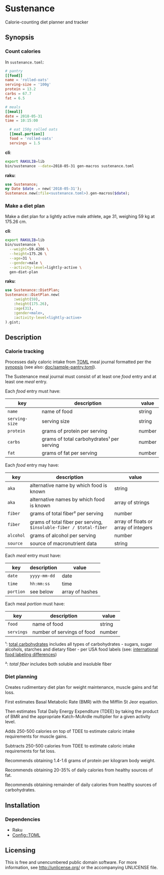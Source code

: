 # Sustenance

Calorie-counting diet planner and tracker

## Synopsis

### Count calories

In `sustenance.toml`:

```toml
# pantry
[[food]]
name = 'rolled-oats'
serving-size = '100g'
protein = 13.2
carbs = 67.7
fat = 6.5

# meals
[[meal]]
date = 2018-05-31
time = 10:15:00

  # eat 150g rolled oats
  [[meal.portion]]
  food = 'rolled-oats'
  servings = 1.5
```

**cli**:

```sh
export RAKULIB=lib
bin/sustenance --date=2018-05-31 gen-macros sustenance.toml
```

**raku**:

```raku
use Sustenance;
my Date $date .= new('2018-05-31');
Sustenance.new(:file<sustenance.toml>).gen-macros($date);
```

### Make a diet plan

Make a diet plan for a lightly active male athlete, age 31, weighing 59
kg at 175.26 cm.

**cli**:

```sh
export RAKULIB=lib
bin/sustenance \
  --weight=59.4206 \
  --height=175.26 \
  --age=31 \
  --gender=male \
  --activity-level=lightly-active \
  gen-diet-plan
```

**raku**:

```raku
use Sustenance::DietPlan;
Sustenance::DietPlan.new(
    :weight(59),
    :height(175.26),
    :age(31),
    :gender<male>,
    :activity-level<lightly-active>
).gist;
```

## Description

### Calorie tracking

Processes daily caloric intake from [TOML][TOML] meal
journal formatted per the [synopsis](#synopsis) (see also:
[doc/sample-pantry.toml](doc/sample-pantry.toml)).

The Sustenance meal journal must consist of at least one *food* entry
and at least one *meal* entry.

Each *food* entry must have:

key            | description                               | value
---            | ---                                       | ---
`name`         | name of food                              | string
`serving-size` | serving size                              | string
`protein`      | grams of protein per serving              | number
`carbs`        | grams of total carbohydrates¹ per serving | number
`fat`          | grams of fat per serving                  | number

Each *food* entry may have:

key       | description                                                         | value
---       | ---                                                                 | ---
`aka`     | alternative name by which food is known                             | string
`aka`     | alternative names by which food is known                            | array of strings
`fiber`   | grams of total fiber² per serving                                   | number
`fiber`   | grams of total fiber per serving, `$insoluble-fiber / $total-fiber` | array of floats or array of integers
`alcohol` | grams of alcohol per serving                                        | number
`source`  | source of macronutrient data                                        | string

Each *meal* entry must have:

key       | description  | value
---       | ---          | ---
`date`    | `yyyy-mm-dd` | date
`time`    | `hh:mm:ss`   | time
`portion` | see below    | array of hashes

Each meal *portion* must have:

key        | description                | value
---        | ---                        | ---
`food`     | name of food               | string
`servings` | number of servings of food | number

¹: [total carbohydrates][total carbohydrates] includes all types
of carbohydrates - sugars, sugar alcohols, starches and dietary
fiber - per USA food labels (see: [international food labeling
differences][international food labeling differences])

²: *total fiber* includes both soluble and insoluble fiber

### Diet planning

Creates rudimentary diet plan for weight maintenance, muscle gains and
fat loss.

First estimates Basal Metabolic Rate (BMR) with the Mifflin St Jeor
equation.

Then estimates Total Daily Energy Expenditure (TDEE) by taking the
product of BMR and the appropriate Katch-McArdle multiplier for a given
activity level.

Adds 250-500 calories on top of TDEE to estimate caloric intake
requirements for muscle gains.

Subtracts 250-500 calories from TDEE to estimate caloric intake
requirements for fat loss.

Recommends obtaining 1.4-1.6 grams of protein per kilogram body weight.

Recommends obtaining 20-35% of daily calories from healthy sources of fat.

Recommends obtaining remainder of daily calories from healthy sources
of carbohydrates.

## Installation

### Dependencies

- Raku
- [Config::TOML][Config::TOML]

## Licensing

This is free and unencumbered public domain software. For more
information, see http://unlicense.org/ or the accompanying UNLICENSE file.

[Config::TOML]: https://github.com/atweiden/config-toml
[TOML]: https://github.com/toml-lang/toml
[international food labeling differences]: https://www.esha.com/how-carbs-are-calculated-in-different-countries/
[total carbohydrates]: https://www.accessdata.fda.gov/scripts/interactivenutritionfactslabel/factsheets/Total_Carbohydrate.pdf
